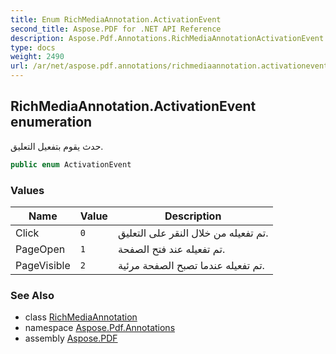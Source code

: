 ```yaml
---
title: Enum RichMediaAnnotation.ActivationEvent
second_title: Aspose.PDF for .NET API Reference
description: Aspose.Pdf.Annotations.RichMediaAnnotationActivationEvent enum. حدث يقوم بتفعيل التعليق
type: docs
weight: 2490
url: /ar/net/aspose.pdf.annotations/richmediaannotation.activationevent/
---
```

## RichMediaAnnotation.ActivationEvent enumeration

حدث يقوم بتفعيل التعليق.

```csharp
public enum ActivationEvent
```

### Values

| Name | Value | Description |
| --- | --- | --- |
| Click | `0` | تم تفعيله من خلال النقر على التعليق. |
| PageOpen | `1` | تم تفعيله عند فتح الصفحة. |
| PageVisible | `2` | تم تفعيله عندما تصبح الصفحة مرئية. |

### See Also

* class [RichMediaAnnotation](../richmediaannotation/)
* namespace [Aspose.Pdf.Annotations](../../aspose.pdf.annotations/)
* assembly [Aspose.PDF](../../)